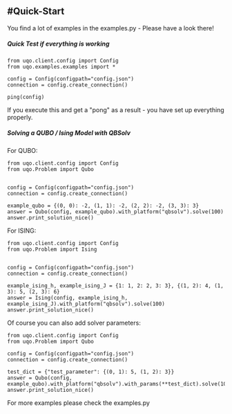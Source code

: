 #Quick-Start
---
You find a lot of examples in the examples.py - Please have a look there!
##### Quick Test if everything is working

```
from uqo.client.config import Config
from uqo.examples.examples import *

config = Config(configpath="config.json")
connection = config.create_connection()

ping(config)
```
If you execute this and get a "pong" as a result - you have set up everything properly.

##### Solving a  QUBO / Ising Model with QBSolv
For QUBO:
```
from uqo.client.config import Config
from uqo.Problem import Qubo


config = Config(configpath="config.json")
connection = config.create_connection()

example_qubo = {(0, 0): -2, (1, 1): -2, (2, 2): -2, (3, 3): 3}
answer = Qubo(config, example_qubo).with_platform("qbsolv").solve(100)
answer.print_solution_nice()
```
For ISING:
```
from uqo.client.config import Config
from uqo.Problem import Ising


config = Config(configpath="config.json")
connection = config.create_connection()

example_ising_h, example_ising_J = {1: 1, 2: 2, 3: 3}, {(1, 2): 4, (1, 3): 5, (2, 3): 6}
answer = Ising(config, example_ising_h, example_ising_J).with_platform("qbsolv").solve(100)
answer.print_solution_nice()
```

Of course you can also add solver parameters:
```
from uqo.client.config import Config
from uqo.Problem import Qubo

config = Config(configpath="config.json")
connection = config.create_connection()

test_dict = {"test_parameter": {(0, 1): 5, (1, 2): 3}}
answer = Qubo(config, example_qubo).with_platform("qbsolv").with_params(**test_dict).solve(100)
answer.print_solution_nice()
```
For more examples please check the examples.py

